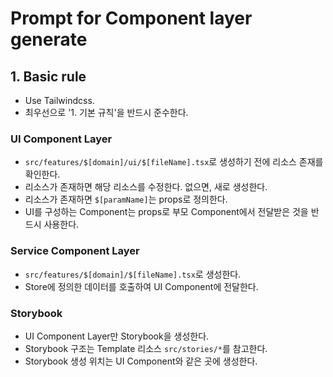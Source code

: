 # Prompt for Component layer generate

## 1. Basic rule

- Use Tailwindcss.
- 최우선으로 '1. 기본 규칙'을 반드시 준수한다.

### UI Component Layer

- `src/features/$[domain]/ui/$[fileName].tsx`로 생성하기 전에 리소스 존재를 확인한다.
- 리소스가 존재하면 해당 리소스를 수정한다. 없으면, 새로 생성한다.
- 리소스가 존재하면 `$[paramName]`는 props로 정의한다. 
- UI를 구성하는 Component는 props로 부모 Component에서 전달받은 것을 반드시 사용한다.

### Service Component Layer

- `src/features/$[domain]/$[fileName].tsx`로 생성한다.
- Store에 정의한 데이터를 호출하여 UI Component에 전달한다.

### Storybook

- UI Component Layer만 Storybook을 생성한다.
- Storybook 구조는 Template 리소스 `src/stories/*`를 참고한다.
- Storybook 생성 위치는 UI Component와 같은 곳에 생성한다.